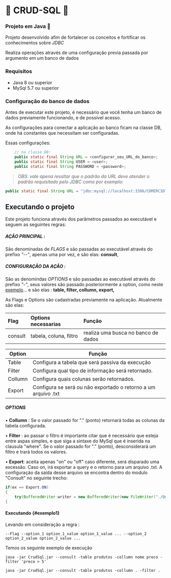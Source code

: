 # 📘 CRUD-SQL 📘

### Projeto em Java 🧠 

Projeto desenvolvido afim de fortalecer os conceitos e fortificar os conhecimentos sobre _JDBC_

Realiza operações através de uma configuração previa passada por argumento em um banco de dados 

### Requisitos

* Java 8 ou superior
* MySql 5.7 ou superior

### Configuração do banco de dados

Antes de executar este projeto, é necessário que você tenha um banco de dados previamente funcionando, e de possível acesso.

As configurações para conectar a aplicação ao banco ficam na classe DB, onde há constantes que necessitam ser configuradas.

Essas configurações:

~~~Java
    // na classe DB:
    public static final String URL = <configurar_seu_URL_do_banco>;
    public static final String USER = <user>;
    public static final String PASSWORD = <password>;
~~~


> _OBS: vale apena ressltar que o padrão da URL deve atender o padrão requisitado pelo JDBC como por exemplo:_

~~~Java
public static final String URL = "jdbc:mysql://localhost:3306/COMERCIO?allowPublicKeyRetrieval=true&useSSL=false";
~~~

## Executando o projeto

Este projeto funciona através dos parâmetros passados ao executável e seguem as seguintes regras:

##### AÇÃO PRINCIPAL :

São denominadas de _FLAGS_ e são passadas ao executável através do prefixo _"--"_, apenas uma por vez, e são elas: __consult__,

##### CONFIGURAÇÃO DA AÇÃO :

São as denomindas _OPTIONS_ e são passadas ao executável através do prefixo _"-"_, seus valores são passado posteriormente a option, como neste [exemplo](#exemplo1)... e são elas : __table, filter, collumn, export,__

As Flags e Options são cadastradas previamente na aplicação. Atualmente são elas:


Flag | Options necessarias| Função
:-----|:------------------|:-------
consult| tabela, coluna, filtro | realiza uma busca no banco de dados

Option | Função 
-------|-------
Table | Configura a tabela que será passiva da execução
Filter | Configura qual tipo de informação será retornado.
Collumn | Configura quais colunas serão retornados.
Export | Configura se será ou não exportado o retorno a um arquivo .txt

##### OPTIONS

• __Collumn__ : Se o valor passado for "." (ponto) retornará todas as colunas da tabela configurada.

• __Filter__ : ao passar o filtro é importante citar que é necessário que esteja entre aspas simples, e que siga a sintaxe do MySql que é inserida na clausula "where".
Se o valor passado for "." (ponto), desconsiderará um filtro e trará todos os valores.

• __Export__: aceita apenas "on" ou "off" caso diferente, será disparado uma excessão. Caso on, irá exportar a query e o retorno para um arquivo .txt. A configuração da saída desse arquivo se encontra dentro do modulo "Consult" no seguinte trecho:

~~~Java
if(ex == Export.ON)
{
    try(BufferedWriter writer = new BufferedWriter(new FileWriter("./QuerySaved.txt", true)))
{
~~~

#### Executando {#exemplo1}

Levando em consideração a regra : 

```--Flag --option_1 option_1_value option_1_value ... --option_2 option_2_value option_2_value ...```

Temos os seguinte exemplo de execução

~~~Shell
java -jar CrudSql.jar --consult -table produtos -collumn nome preco -filter 'preco > 5'
~~~

~~~Shell
java -jar CrudSql.jar --consult -table produtos -collumn . -filter .
~~~
